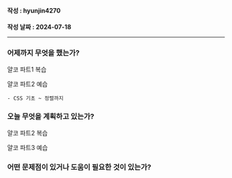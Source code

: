 #### 작성 : hyunjin4270

**작성 날짜 : 2024-07-18**

---

### 어제까지 무엇을 했는가?

얄코 파트1 복습

얄코 파트2 예습

    - CSS 기초 ~ 정렬까지

### 오늘 무엇을 계획하고 있는가?

얄코 파트2 복습

얄코 파트3 예습

### 어떤 문제점이 있거나 도움이 필요한 것이 있는가?
